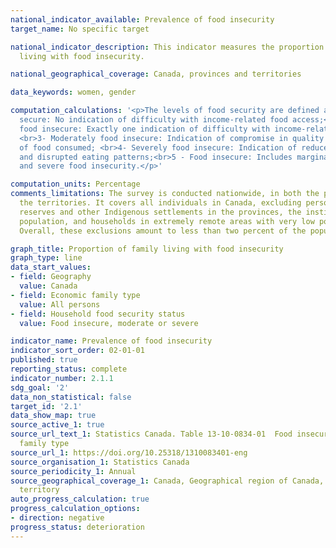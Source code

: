```yaml
---
national_indicator_available: Prevalence of food insecurity
target_name: No specific target

national_indicator_description: This indicator measures the proportion of families
  living with food insecurity.

national_geographical_coverage: Canada, provinces and territories

data_keywords: women, gender

computation_calculations: '<p>The levels of food security are defined as: <br>1- Food
  secure: No indication of difficulty with income-related food access;<br>2- Marginally
  food insecure: Exactly one indication of difficulty with income-related food access;
  <br>3- Moderately food insecure: Indication of compromise in quality and/or quantity
  of food consumed; <br>4- Severely food insecure: Indication of reduced food intake
  and disrupted eating patterns;<br>5 - Food insecure: Includes marginal, moderate
  and severe food insecurity.</p>'

computation_units: Percentage
comments_limitations: The survey is conducted nationwide, in both the provinces and
  the territories. It covers all individuals in Canada, excluding persons living on
  reserves and other Indigenous settlements in the provinces, the institutionalized
  population, and households in extremely remote areas with very low population density.
  Overall, these exclusions amount to less than two percent of the population.

graph_title: Proportion of family living with food insecurity
graph_type: line
data_start_values:
- field: Geography
  value: Canada
- field: Economic family type
  value: All persons
- field: Household food security status
  value: Food insecure, moderate or severe

indicator_name: Prevalence of food insecurity
indicator_sort_order: 02-01-01
published: true
reporting_status: complete
indicator_number: 2.1.1
sdg_goal: '2'
data_non_statistical: false
target_id: '2.1'
data_show_map: true
source_active_1: true
source_url_text_1: Statistics Canada. Table 13-10-0834-01  Food insecurity by economic
  family type
source_url_1: https://doi.org/10.25318/1310083401-eng
source_organisation_1: Statistics Canada
source_periodicity_1: Annual
source_geographical_coverage_1: Canada, Geographical region of Canada, Province or
  territory
auto_progress_calculation: true
progress_calculation_options:
- direction: negative
progress_status: deterioration
---
```

